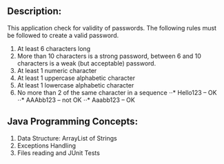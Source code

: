 ## Description:
This application check for validity of passwords. The following rules must be followed to create a valid password.
1.	At least 6 characters long
2.	More than 10 characters is a strong password, between 6 and 10 characters is a weak (but acceptable) password.
3.	At least 1 numeric character
4.	At least 1 uppercase alphabetic character
5.	At least 1 lowercase alphabetic character
6.	No more than 2 of the same character in a sequence
	⋅⋅* Hello123 – OK
	⋅⋅* AAAbb123 – not OK
	⋅⋅* Aaabb123 – OK

## Java Programming Concepts:
1. Data Structure: ArrayList of Strings
2. Exceptions Handling
3. Files reading and JUnit Tests
